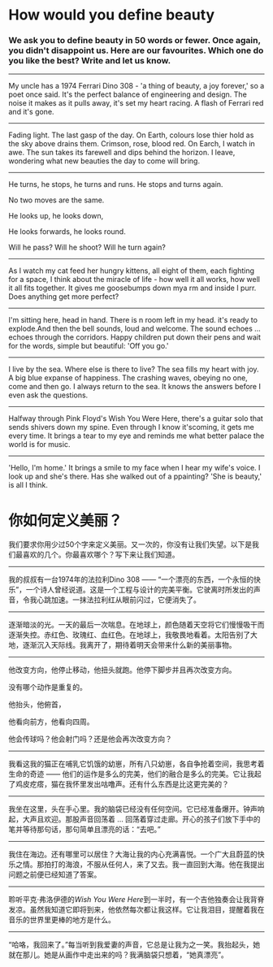 # How would you define beauty

### We ask you to define beauty in 50 words or fewer. Once again, you didn't disappoint us. Here are our favourites. Which one do you like the best? Write and let us know.

---

My uncle has a 1974 Ferrari Dino 308 - 'a thing of beauty, a joy forever,' so a poet once said. It's the perfect balance of engineering and design. The noise it makes as it pulls away, it's set my heart racing. A flash of Ferrari red and it's gone.

---

Fading light. The last gasp of the day. On Earth, colours lose thier hold as the sky above drains them. Crimson, rose, blood red. On Earch, I watch in awe. The sun takes its farewell and dips behind the horizon. I leave, wondering what new beauties the day to come will bring.

---

He turns, he stops, he turns and runs. He stops and turns again.

No two moves are the same.

He looks up, he looks down,

He looks forwards, he looks round.

Will he pass? Will he shoot? Will he turn again?

---

As I watch my cat feed her hungry kittens, all eight of them, each fighting for a space, I think about the miracle of life - how well it all works, how well it all fits together. It gives me goosebumps down mya rm and inside I purr. Does anything get more perfect?

---

I'm sitting here, head in hand. There is n room left in my head. it's ready to explode.And then the bell sounds, loud and welcome. The sound echoes ... echoes through the corridors. Happy children put down their pens and wait for the words, simple but beautiful: 'Off you go.'

---

I live by the sea. Where else is there to live? The sea fills my heart with joy. A big blue expanse of happiness. The crashing waves, obeying no one, come and then go. I always return to the sea. It knows the answers before I even ask the questions.

---

Halfway through Pink Floyd's Wish You Were Here, there's a guitar solo that sends shivers down my spine. Even through I know it'scoming, it gets me every time. It brings a tear to my eye and reminds me what better palace the world is for music.

---

'Hello, I'm home.' It brings a smile to my face when I hear my wife's voice. I look up and she's there. Has she walked out of a ppainting? 'She is beauty,' is all I think.

# 你如何定义美丽？

我们要求你用少过50个字来定义美丽。又一次的，你没有让我们失望。以下是我们最喜欢的几个。你最喜欢哪个？写下来让我们知道。

---

我的叔叔有一台1974年的法拉利Dino 308 —— “一个漂亮的东西，一个永恒的快乐”，一个诗人曾经说道。这是一个工程与设计的完美平衡。它驶离时所发出的声音，令我心跳加速。一抹法拉利红从眼前闪过，它便消失了。

----

逐渐暗淡的光。一天的最后一次喘息。在地球上，颜色随着天空将它们慢慢吸干而逐渐失控。赤红色、玫瑰红、血红色。在地球上，我敬畏地看着。太阳告别了大地，逐渐沉入天际线。我离开了，期待着明天会带来什么新的美丽事物。

---

他改变方向，他停止移动，他扭头就跑。他停下脚步并且再次改变方向。

没有哪个动作是重复的。

他抬头，他俯首，

他看向前方，他看向四周。

他会传球吗？他会射门吗？还是他会再次改变方向？

---

我看这我的猫正在哺乳它饥饿的幼崽，所有八只幼崽，各自争抢着空间，我思考着生命的奇迹 —— 他们的运作是多么的完美，他们的融合是多么的完美。它让我起了鸡皮疙瘩，猫在我怀里发出咕噜声。还有什么东西是比这更完美的？

---

我坐在这里，头在手心里。我的脑袋已经没有任何空间。它已经准备爆开。钟声响起，大声且欢迎。那股声音回荡着 ... 回荡着穿过走廊。开心的孩子们放下手中的笔并等待那句话，那句简单且漂亮的话：“去吧。”

---

我住在海边。还有哪里可以居住？大海让我的内心充满喜悦。一个广大且蔚蓝的快乐之情。那拍打的海浪，不服从任何人，来了又去。我一直回到大海。他在我提出问题之前便已经知道了答案。

---

聆听平克·弗洛伊德的*Wish You Were Here*到一半时，有一个吉他独奏会让我背脊发凉。虽然我知道它即将到来，他依然每次都让我这样。它让我泪目，提醒着我在音乐的世界里更棒的地方是什么。

---

“哈咯，我回来了。”每当听到我爱妻的声音，它总是让我为之一笑。我抬起头，她就在那儿。她是从画作中走出来的吗？我满脑袋只想着，“她真漂亮”。